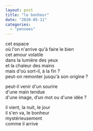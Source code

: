 ```yaml
---
layout: post
title: "le bonheur"
date: "2020-05-11"
categories:
  - "pensees"
---
```


cet espace  
où l'on n'arrive qu'à faire le bien  
cet amour volatile  
dans la lumière des yeux  
et la chaleur des mains  
mais d'où sort-il, à la fin ?  
peut-on remonter jusqu'à son origine ?  

peut-il venir d'un sourire  
d'une main tendue  
d'une image, d’un mot ou d'une idée ?  

il vient, la nuit, le jour  
il s'en va, le bonheur  
mystérieusement  
comme il arrive  

